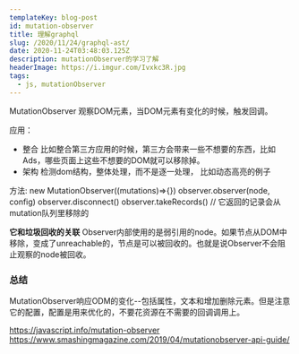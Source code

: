 ```yaml
---
templateKey: blog-post
id: mutation-observer
title: 理解graphql
slug: /2020/11/24/graphql-ast/
date: 2020-11-24T03:48:03.125Z
description: mutationObserver的学习了解
headerImage: https://i.imgur.com/Ivxkc3R.jpg
tags:
  - js, mutationObserver
---
```


MutationObserver 观察DOM元素，当DOM元素有变化的时候，触发回调。

应用：
- 整合
 比如整合第三方应用的时候，第三方会带来一些不想要的东西，比如Ads，哪些页面上这些不想要的DOM就可以移除掉。
- 架构
 检测dom结构，整体处理，而不是逐一处理， 比如动态高亮的例子

 方法: 
 new MutationObserver((mutations)=>{})
 observer.observer(node, config)
 observer.disconnect()
 observer.takeRecords() // 它返回的记录会从mutation队列里移除的

 **它和垃圾回收的关联**
Observer内部使用的是弱引用的node。如果节点从DOM中移除，变成了unreachable的，节点是可以被回收的。也就是说Observer不会阻止观察的node被回收。

### 总结
MutationObserver响应ODM的变化--包括属性，文本和增加删除元素。但是注意它的配置，配置是用来优化的，不要花资源在不需要的回调调用上。





https://javascript.info/mutation-observer
https://www.smashingmagazine.com/2019/04/mutationobserver-api-guide/